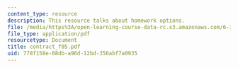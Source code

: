 ```yaml
---
content_type: resource
description: This resource talks about homework options.
file: /media/https%3A/open-learning-course-data-rc.s3.amazonaws.com/6-341-discrete-time-signal-processing-fall-2005/778f158e08dba96d12bd356abf7a0935_contract_f05.pdf
file_type: application/pdf
resourcetype: Document
title: contract_f05.pdf
uid: 778f158e-08db-a96d-12bd-356abf7a0935
---
```


